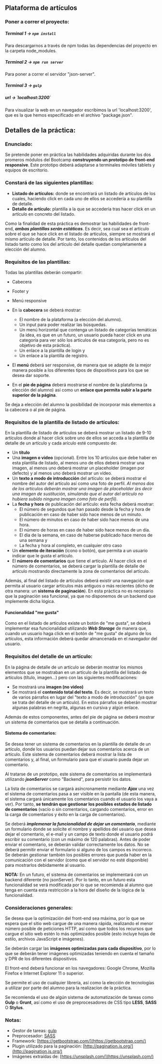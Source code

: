 ## Plataforma de artículos

### Poner a correr el proyecto:
##### Terminal 1 -> `npm install`

Para descargarnos a través de npm todas las dependencias del proyecto en la carpeta node_modules.

##### Terminal 2 -> `npm run server`
Para poner a correr el servidor "json-server".

##### Terminal 3 -> `gulp`

##### url -> ´localhost:3200´
Para visualizar la web en un navegador escribimos la url 'localhost:3200', que es la que hemos especificado en el archivo "package.json". 

## Detalles de la práctica:

### Enunciado:
Se pretende poner en práctica las habilidades adquiridas durante los dos promeros módulos del Bootcamp **construyendo un prototipo de front-end responsive**. Este prototipo deberá adaptarse a terminales móviles tablets y equipos de escritorio.

### Constará de las siguientes plantillas:
* **Listado de artículos:** donde se encontrará un listado de artículos de los cuales, haciendo click en cada uno de ellos se accedería a su plantilla de detalle.
* **Detalle de artículo:** plantilla a la que se accedería tras hacer click en un artículo en concreto del listado.

Como la finalidad de esta práctica es demostrar las habilidades de front-end, ***ambas plantillas serán estáticas***. Es decir, sea cual sea el artículo sobre el que se hace click en el listado de artículos, siempre se mostrará el mismo artículo de detalle. Por tanto, los contenidos de los artículos del listado tanto como los del artículo del detalle quedan completamente a elección del alumno.

### Requisitos de las plantillas:
Todas las plantillas deberán compartir:
* Cabecera
* Footer y
* Menú responsive

* En la **cabecera** se deberá mostrar:

	- El nombre de la plataforma (a elección del alumno).
	- Un input para poder realizar las búsquedas.
	- Un menú horizontal que contenga un listado de categorías temáticas (la idea, es que en un futuro, un usuario pueda hacer click en una categoría para ver sólo los artículos de esa categoría, pero no es objetivo de esta práctica).
	- Un enlace a la plantilla de login y 
	- Un enlace a la plantilla de registro.

* El **menú** deberá ser responsive, de manera que se adapte de la mejor manera posible a los diferentes tipos de dispositivos para los que se desea dar soporte.

* En el **pie de página** deberá mostrarse el nombre de la plataforma (a elección del alumno) así como un **enlace que permita subir a la parte superior de la página**.

Se deja a elección del alumno la posibilidad de incorporar más elementos a la cabecera o al pie de página.


### Requisitos de la plantilla de listado de artículos:
En la plantilla de listado de artículos se deberá mostrar un listado de 9-10 artículos donde al hacer click sobre uno de ellos se acceda a la plantilla de detalle de un artículo y cada arículo esté compuesto de:

* Un **título**
* Una **imagen o video** (opcional). Entre los 10 artículos que debe haber en esta plantilla de listado, al menos uno de ellos deberá mostrar una imagen, al menos uno deberá mostrar un placeholder (imagen por defecto) y al menos uno deberá mostrar un vídeo.
* Un **texto a modo de introducción** del artículo: se deberá mostrar el nombre del autor del artículo así como una foto de perfil. *Al menos dos de los artículos deberán mostrar una imagen de placeholder (es decir una imagen de sustitución, simulando que el autor del artículo no hubiera subido ninguna imagen como foto de perfil)*.
* La **fecha y hora** de publicación del artículo: esta fecha deberá mostrar:
	- El número de segundos que han pasado desde la fecha y hora de publicación en caso de haber sido hace menos de un minuto.
	- El número de minutos en caso de haber sido hace menos de una hora.
	- El número de horas en caso de haber sido hace menos de un día. 
	- El día de la semana, en caso de haberse publicado hace menos de una semana y 
	- La fecha y hora al completo, en cualquier otro caso
* Un **elemento de iteración** (icono o botón), que permita a un usuario indicar que le gusta el artículo.
* El **número de comentarios** que tiene el artículo. Al hacer click en el número de comentarios, se deberá cargar la plantilla de detalle de artículo mostrando directamente la zona de comentarios del artículo.

Además, al final del listado de artículos deberá existir una navegación que permita al usuario cargar artículos más antiguos o más recientes (dicho de otra manera: un **sistema de paginación**). En esta práctica no es necesario que la paginación sea funcional, ya que no disponemos de un backend que implemente dicha lógica.

#### Funcionalidad "me gusta"
Como en el listado de artículos existe un botón de "me gusta", se deberá implementar esa funcionalidad utilizando ***Web Storage*** de manera que, cuando un usuario haga click en el botón de "me gusta" de alguno de los artículos, esta información deberá quedar almancenada en el navegador del usuario.

### Requisitos del detalle de un artículo:
En la página de detalle de un artículo se deberán mostrar los mismos elementos que se mostraban en un artículo de la plantilla del listado de artículos (título, imagen...) pero con las siguientes modificaciones:

* Se mostrará una **imagen (no video)**
* Se mostrará el **contenido total del texto**. Es decir, se mostrará un texto de varios párrafos en lugar del "texto a modo de introducción" (ya que se trata del detalle de un artículo). En estos párrafos se deberán mostrar algunas palabras en negrita, algunas en cursiva y algún enlace.

Además de estos componentes, antes del pie de página se deberá mostrar un sistema de comentarios que se detalla a continuación. 

#### Sistema de comentarios:
Se desea tener un sistema de comentarios en la plantilla de detalle de un artículo, donde los usuarios puedan dejar sus comentarios acerca de un artículo. Este sistema de comentarios deberá mostrar la lista de comentarios y, al final, un formulario para que el usuario pueda dejar un comentario. 

Al tratarse de un prototipo, este sistema de comentarios se implementará utilizando ***jsonServer*** como "Backend", para persistir los datos.

La lista de comentarios se cargará asíncronamente mediante ***Ajax*** una vez el sistema de comentarios pasa a ser visible en la pantalla (de esta manera, el sistema cargará únicamente los comentarios cuando el usuario los vaya a ver). Por tanto, **se tendrán que gestionar los posibles estados de listado de comentarios** (vacío o sin comentarios, cargando comentarios, error en la carga de comentarios y éxito en la carga de comentarios).

Se deberá ***implemenar la funcionalidad de dejar un comentario***, mediante un formulario donde se solicite el nombre y apellidos del usuario que desea dejar el comentario, el e-mail y un campo de texto donde el usuario podrá escribir su comentario (con un máximo de 120 palabras). Antes de poder enviar el comentario, se deberán validar correctamente los datos. No se deberá permitir enviar el formulario si alguno de los campos es incorreco. Se deberán gestionar también los posibles errores que pueda haber en la comunicación con el servidor (como que el servidor no esté disponible) para mostrarlos debidamente al usuario.

**NOTA:** En un futuro, el sistema de comentarios se implementará con un backend diferente (no jsonServer). Por lo tanto, en un futuro esta funcionalidad se verá modificada por lo que se recomienda al alumno que tenga en cuenta esta restricción a la hora del diseño de la lógica de la funcionalidad.

### Consideraciones generales:
Se desea que la optimización del front-end sea máxima, por lo que se espera que el sitio web cargue de una manera rápida, realizando el menor número posible de peticiones HTTP, así como que todos los recursos que cargue el sitio web estén lo más optimizados posible (esto incluye hojas de estilo, archivos JavaScript e imágenes).

Se deberán cargar las **imágenes optimizadas para cada dispositivo**, por lo que se deberán tener imágenes optimizadas teniendo en cuenta el tamaño y DPR de los diferentes dispositivos.

El front-end deberá funcionar en los navegadores: Google Chrome, Mozilla Firefox e Internet Explorer 11 o superior.

Se permite el uso de cualquier librería, así como la elección de tecnologías a utilizar por parte del alumno para la realizacíon de la práctica.

Se recomienda el uso de algún sistema de automatización de tareas como **Gulp** o **Grunt**, así como el uso de preprocesadores de CSS tipo **LESS**, **SASS** O **Stylus**.


### Notas:
* Gestor de tareas: [gulp](https://gulpjs.com/)
* Preprocesador: [SASS](https://sass-lang.com/)
* Framework: [https://getbootstrap.com/](https://getbootstrap.com/)
* Plugin utilizado para la paginación: [http://pagination.js.org/](http://pagination.js.org/)
* Imágenes extraídas de: [https://unsplash.com/](https://unsplash.com/)
